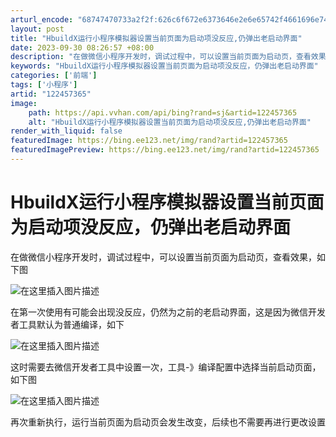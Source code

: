 ```yaml
---
arturl_encode: "68747470733a2f2f:626c6f672e6373646e2e6e65742f4661696e7433353739392f:61727469636c652f64657461696c732f313232343537333635"
layout: post
title: "HbuildX运行小程序模拟器设置当前页面为启动项没反应,仍弹出老启动界面"
date: 2023-09-30 08:26:57 +08:00
description: "在做微信小程序开发时，调试过程中，可以设置当前页面为启动页，查看效果，如下图在第一次使用有可能会出现"
keywords: "HbuildX运行小程序模拟器设置当前页面为启动项没反应，仍弹出老启动界面"
categories: ['前端']
tags: ['小程序']
artid: "122457365"
image:
    path: https://api.vvhan.com/api/bing?rand=sj&artid=122457365
    alt: "HbuildX运行小程序模拟器设置当前页面为启动项没反应,仍弹出老启动界面"
render_with_liquid: false
featuredImage: https://bing.ee123.net/img/rand?artid=122457365
featuredImagePreview: https://bing.ee123.net/img/rand?artid=122457365
---
```


# HbuildX运行小程序模拟器设置当前页面为启动项没反应，仍弹出老启动界面

在做微信小程序开发时，调试过程中，可以设置当前页面为启动页，查看效果，如下图
  
![在这里插入图片描述](https://i-blog.csdnimg.cn/blog_migrate/437dee1563aa7ea737e609e11b05fa09.png)
  
在第一次使用有可能会出现没反应，仍然为之前的老启动界面，这是因为微信开发者工具默认为普通编译，如下
  
![在这里插入图片描述](https://i-blog.csdnimg.cn/blog_migrate/3302cb93cf8cae6672735cb363ec3b61.png)
  
这时需要去微信开发者工具中设置一次，工具-》编译配置中选择当前启动页面，如下图
  
![在这里插入图片描述](https://i-blog.csdnimg.cn/blog_migrate/ab005be0b66955e45b5fa19b0ddb445f.png)
  
再次重新执行，运行当前页面为启动页会发生改变，后续也不需要再进行更改设置